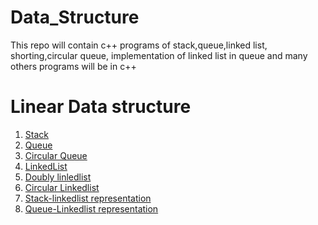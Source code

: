 # Data_Structure
This repo will contain c++ programs of stack,queue,linked list, shorting,circular queue, implementation of linked list in queue and many others programs will be in c++ 
<h1>Linear Data structure </h1>
<ol>
<li><a href="https://github.com/shfaizan/Data_Structure/blob/master/stack.cpp">Stack</a></li>
<li><a href="https://github.com/shfaizan/Data_Structure/blob/master/queue.cpp">Queue</a></li>
 <li><a href="https://github.com/shfaizan/Data_Structure/blob/master/Circular_Queue.cpp">Circular Queue</a></li>
<li><a href="https://github.com/shfaizan/Data_Structure/blob/master/LinkedList.cpp">LinkedList</a></li>
 <li><a href="https://github.com/shfaizan/Data_Structure/blob/master/doubly_linkedlist.cpp">Doubly linledlist</a></li>
 <li><a href="https://github.com/shfaizan/Data_Structure/blob/master/circular_linkedlist.cpp">Circular Linkedlist</a></li>
 <li><a href="https://github.com/shfaizan/Data_Structure/blob/master/linklist%20stack.cpp">Stack-linkedlist representation</a></li> 
 <li><a href="https://github.com/shfaizan/Data_Structure/blob/master/queue%20linkedlist.cpp">Queue-Linkedlist representation</a></li> 
</ol>
